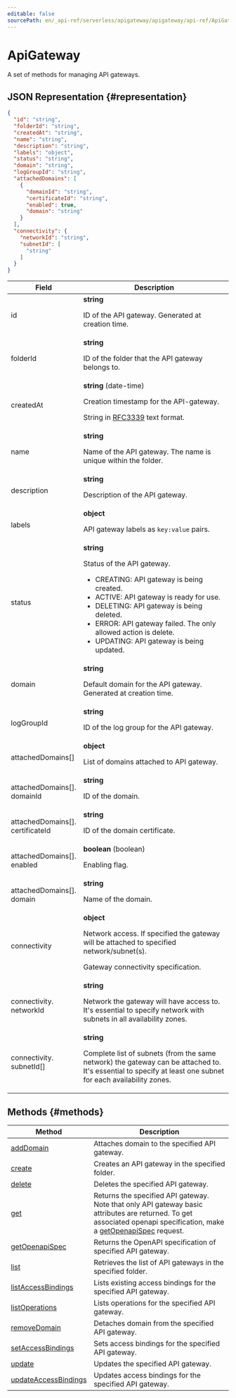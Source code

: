 ```yaml
---
editable: false
sourcePath: en/_api-ref/serverless/apigateway/apigateway/api-ref/ApiGateway/index.md
---
```


# ApiGateway
A set of methods for managing API gateways.
## JSON Representation {#representation}
```json 
{
  "id": "string",
  "folderId": "string",
  "createdAt": "string",
  "name": "string",
  "description": "string",
  "labels": "object",
  "status": "string",
  "domain": "string",
  "logGroupId": "string",
  "attachedDomains": [
    {
      "domainId": "string",
      "certificateId": "string",
      "enabled": true,
      "domain": "string"
    }
  ],
  "connectivity": {
    "networkId": "string",
    "subnetId": [
      "string"
    ]
  }
}
```
 
Field | Description
--- | ---
id | **string**<br><p>ID of the API gateway. Generated at creation time.</p> 
folderId | **string**<br><p>ID of the folder that the API gateway belongs to.</p> 
createdAt | **string** (date-time)<br><p>Creation timestamp for the API-gateway.</p> <p>String in <a href="https://www.ietf.org/rfc/rfc3339.txt">RFC3339</a> text format.</p> 
name | **string**<br><p>Name of the API gateway. The name is unique within the folder.</p> 
description | **string**<br><p>Description of the API gateway.</p> 
labels | **object**<br><p>API gateway labels as ``key:value`` pairs.</p> 
status | **string**<br><p>Status of the API gateway.</p> <ul> <li>CREATING: API gateway is being created.</li> <li>ACTIVE: API gateway is ready for use.</li> <li>DELETING: API gateway is being deleted.</li> <li>ERROR: API gateway failed. The only allowed action is delete.</li> <li>UPDATING: API gateway is being updated.</li> </ul> 
domain | **string**<br><p>Default domain for the API gateway. Generated at creation time.</p> 
logGroupId | **string**<br><p>ID of the log group for the API gateway.</p> 
attachedDomains[] | **object**<br><p>List of domains attached to API gateway.</p> 
attachedDomains[].<br>domainId | **string**<br><p>ID of the domain.</p> 
attachedDomains[].<br>certificateId | **string**<br><p>ID of the domain certificate.</p> 
attachedDomains[].<br>enabled | **boolean** (boolean)<br><p>Enabling flag.</p> 
attachedDomains[].<br>domain | **string**<br><p>Name of the domain.</p> 
connectivity | **object**<br><p>Network access. If specified the gateway will be attached to specified network/subnet(s).</p> <p>Gateway connectivity specification.</p> 
connectivity.<br>networkId | **string**<br><p>Network the gateway will have access to. It's essential to specify network with subnets in all availability zones.</p> 
connectivity.<br>subnetId[] | **string**<br><p>Complete list of subnets (from the same network) the gateway can be attached to. It's essential to specify at least one subnet for each availability zones.</p> 

## Methods {#methods}
Method | Description
--- | ---
[addDomain](addDomain.md) | Attaches domain to the specified API gateway.
[create](create.md) | Creates an API gateway in the specified folder.
[delete](delete.md) | Deletes the specified API gateway.
[get](get.md) | Returns the specified API gateway. Note that only API gateway basic attributes are returned. To get associated openapi specification, make a [getOpenapiSpec](/docs/functions/api-gateway/api-ref/ApiGateway/getOpenapiSpec) request.
[getOpenapiSpec](getOpenapiSpec.md) | Returns the OpenAPI specification of specified API gateway.
[list](list.md) | Retrieves the list of API gateways in the specified folder.
[listAccessBindings](listAccessBindings.md) | Lists existing access bindings for the specified API gateway.
[listOperations](listOperations.md) | Lists operations for the specified API gateway.
[removeDomain](removeDomain.md) | Detaches domain from the specified API gateway.
[setAccessBindings](setAccessBindings.md) | Sets access bindings for the specified API gateway.
[update](update.md) | Updates the specified API gateway.
[updateAccessBindings](updateAccessBindings.md) | Updates access bindings for the specified API gateway.